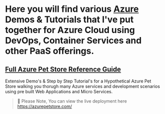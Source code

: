 # Here you will find various [Azure](https://ms.portal.azure.com/) Demos & Tutorials that I've put together for Azure Cloud using DevOps, Container Services and other PaaS offerings.

## [Full Azure Pet Store Reference Guide](https://github.com/chtrembl/azure-cloud/tree/main/petstore)

Extensive Demo's & Step by Step Tutorial's for a Hypothetical Azure Pet Store walking you thorugh many Azure services and development scenarios using pre built Web Applications and Micro Services.

> 📝 Please Note, You can view the live deployment here https://azurepetstore.com/

